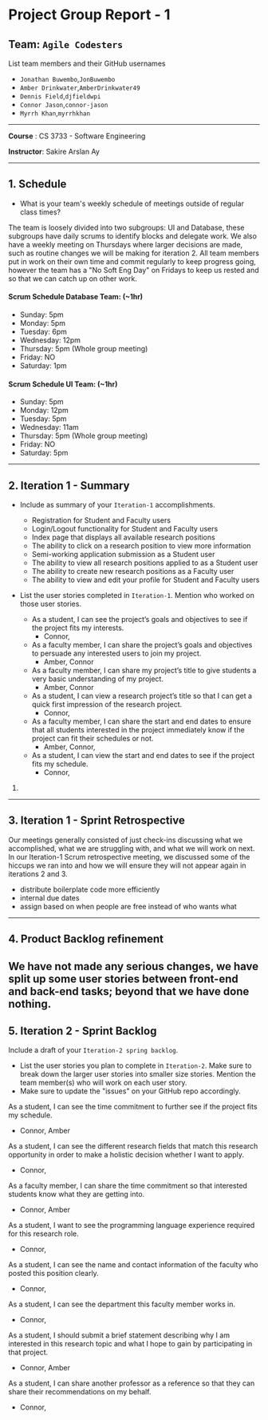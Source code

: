 # Project Group Report - 1

## Team: `Agile Codesters`

List team members and their GitHub usernames

-   `Jonathan Buwembo`,`JonBuwembo`
-   `Amber Drinkwater`,`AmberDrinkwater49`
-   `Dennis Field`,`djfieldwpi`
-   `Connor Jason`,`connor-jason`
-   `Myrrh Khan`,`myrrhkhan`

---

**Course** : CS 3733 - Software Engineering

**Instructor**: Sakire Arslan Ay

---

## 1. Schedule

-   What is your team's weekly schedule of meetings outside of regular class times?

The team is loosely divided into two subgroups: UI and Database, these subgroups have daily scrums to identify blocks and delegate work. We also have a weekly meeting on Thursdays where larger decisions are made, such as routine changes we will be making for iteration 2. All team members put in work on their own time and commit regularly to keep progress going, however the team has a "No Soft Eng Day" on Fridays to keep us rested and so that we can catch up on other work.

#### Scrum Schedule Database Team: (~1hr)

-   Sunday: 5pm
-   Monday: 5pm
-   Tuesday: 6pm
-   Wednesday: 12pm
-   Thursday: 5pm (Whole group meeting)
-   Friday: NO
-   Saturday: 1pm

#### Scrum Schedule UI Team: (~1hr)

-   Sunday: 5pm
-   Monday: 12pm
-   Tuesday: 5pm
-   Wednesday: 11am
-   Thursday: 5pm (Whole group meeting)
-   Friday: NO
-   Saturday: 5pm

---

## 2. Iteration 1 - Summary

-   Include as summary of your `Iteration-1` accomplishments.

    -   Registration for Student and Faculty users
    -   Login/Logout functionality for Student and Faculty users
    -   Index page that displays all available research positions
    -   The ability to click on a research position to view more information
    -   Semi-working application submission as a Student user
    -   The ability to view all research positions applied to as a Student user
    -   The ability to create new research positions as a Faculty user
    -   The ability to view and edit your profile for Student and Faculty users

-   List the user stories completed in `Iteration-1`. Mention who worked on those user stories.
    -   As a student, I can see the project’s goals and objectives to see if the project fits my interests.
        -   Connor,
    -   As a faculty member, I can share the project’s goals and objectives to persuade any interested users to join my project.
        -   Amber, Connor
    -   As a faculty member, I can share my project’s title to give students a very basic understanding of my project.
        -   Amber, Connor
    -   As a student, I can view a research project’s title so that I can get a quick first impression of the research project.
        -   Connor,
    -   As a faculty member, I can share the start and end dates to ensure that all students interested in the project immediately know if the project can fit their schedules or not.
        -   Amber, Connor,
    -   As a student, I can view the start and end dates to see if the project fits my schedule.
        -   Connor,

1.

---

## 3. Iteration 1 - Sprint Retrospective

Our meetings generally consisted of just check-ins discussing what we accomplished, what we are struggling with, and what we will work on next. In our Iteration-1 Scrum retrospective meeting, we discussed some of the hiccups we ran into and how we will ensure they will not appear again in iterations 2 and 3.

-   distribute boilerplate code more efficiently
-   internal due dates
-   assign based on when people are free instead of who wants what

---

## 4. Product Backlog refinement

## We have not made any serious changes, we have split up some user stories between front-end and back-end tasks; beyond that we have done nothing.

## 5. Iteration 2 - Sprint Backlog

Include a draft of your `Iteration-2 spring backlog`.

-   List the user stories you plan to complete in `Iteration-2`. Make sure to break down the larger user stories into smaller size stories. Mention the team member(s) who will work on each user story.
-   Make sure to update the "issues" on your GitHub repo accordingly.

As a student, I can see the time commitment to further see if the project fits my schedule.

-   Connor, Amber

As a student, I can see the different research fields that match this research opportunity in order to make a holistic decision whether I want to apply.

-   Connor, 

As a faculty member, I can share the time commitment so that interested students know what they are getting into.

-   Connor, Amber

As a student, I want to see the programming language experience required for this research role.

-   Connor,

As a student, I can see the name and contact information of the faculty who posted this position clearly.

-   Connor,

As a student, I can see the department this faculty member works in.

-   Connor,

As a student, I should submit a brief statement describing why I am interested in this research topic and what I hope to gain by participating in that project.

-   Connor, Amber

As a student, I can share another professor as a reference so that they can share their recommendations on my behalf.

-   Connor, 
